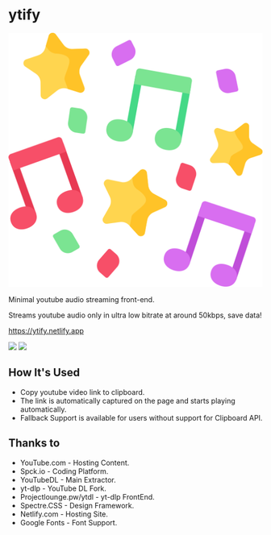 # ytify

![](maskable_icon_x512.png)

Minimal youtube audio streaming front-end.

Streams youtube audio only in ultra low bitrate at around 50kbps, save data!

https://ytify.netlify.app

![](ss1.png)
![](ss2.png)

## How It's Used
- Copy youtube video link to clipboard.
- The link is automatically captured on the page and starts playing automatically.
- Fallback Support is available for users without support for Clipboard API.


## Thanks to
- YouTube.com - Hosting Content.
- Spck.io - Coding Platform.
- YouTubeDL - Main Extractor.
- yt-dlp - YouTube DL Fork.
- Projectlounge.pw/ytdl - yt-dlp FrontEnd.
- Spectre.CSS - Design Framework.
- Netlify.com - Hosting Site.
- Google Fonts - Font Support.
